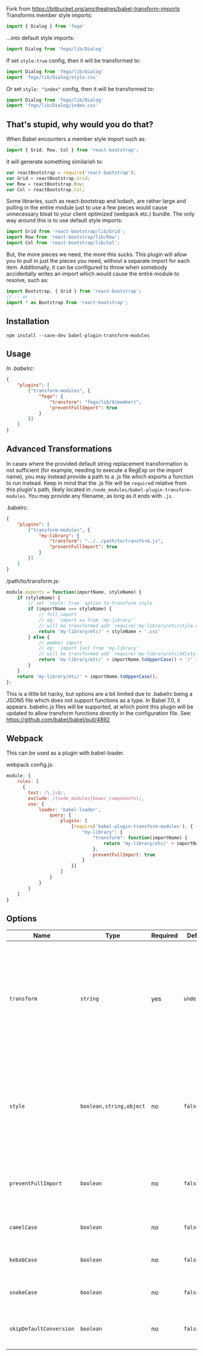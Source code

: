 Fork from https://bitbucket.org/amctheatres/babel-transform-imports 
Transforms member style imports:

```javascript
import { Dialog } from 'fego'
```

...into default style imports:

```javascript
import Dialog from 'fego/lib/Dialog'
```

If set `style:true` config, then it will be transformed to:

```javascript
import Dialog from 'fego/lib/Dialog'
import 'fego/lib/Dialog/style.css'
```

Or set `style: "index"` config, then it will be transformed to:

```javascript
import Dialog from 'fego/lib/Dialog'
import 'fego/lib/Dialog/index.css'
```

## That's stupid, why would you do that?

When Babel encounters a member style import such as:

```javascript
import { Grid, Row, Col } from 'react-bootstrap';
```

it will generate something similarish to:

```javascript
var reactBootstrap = require('react-bootstrap');
var Grid = reactBootstrap.Grid;
var Row = reactBootstrap.Row;
var Col = reactBootstrap.Col;
```

Some libraries, such as react-bootstrap and lodash, are rather large and
pulling in the entire module just to use a few pieces would cause unnecessary
bloat to your client optimized (webpack etc.) bundle.  The only way around
this is to use default style imports:

```javascript
import Grid from 'react-bootstrap/lib/Grid';
import Row from 'react-bootstrap/lib/Row';
import Col from 'react-bootstrap/lib/Col';
```

But, the more pieces we need, the more this sucks.  This plugin will allow you
to pull in just the pieces you need, without a separate import for each item.
Additionally, it can be configured to throw when somebody accidentally writes
an import which would cause the entire module to resolve, such as:

```javascript
import Bootstrap, { Grid } from 'react-bootstrap';
// -- or --
import * as Bootstrap from 'react-bootstrap';
```

## Installation

```
npm install --save-dev babel-plugin-transform-modules
```

## Usage

*In .babelrc:*

```json
{
    "plugins": [
        ["transform-modules", {
            "fego": {
                "transform": "fego/lib/${member}",
                "preventFullImport": true
            }
        }]
    ]
}
```

## Advanced Transformations

In cases where the provided default string replacement transformation is not
sufficient (for example, needing to execute a RegExp on the import name), you
may instead provide a path to a .js file which exports a function to run
instead.  Keep in mind that the .js file will be `require`d relative from this
plugin's path, likely located in `/node_modules/babel-plugin-transform-modules`.
You may provide any filename, as long as it ends with `.js`.

.babelrc:
```json
{
    "plugins": [
        ["transform-modules", {
            "my-library": {
                "transform": "../../path/to/transform.js",
                "preventFullImport": true
            }
        }]
    ]
}
```

/path/to/transform.js:
```js
module.exports = function(importName, styleName) {
    if (styleName) {
        // set `style: true` option to transform style
        if (importName === styleName) {
            // full import
            // eg: `import xx from 'my-library'`
            // will be transformed add `require('my-library/etc/style.css')`
            return 'my-library/etc/' + styleName + '.css'
        } else {
            // member import
            // eg: `import {xx} from 'my-library'`
            // will be transformed add `require('my-library/etc/XX/style.css')`
            return 'my-library/etc/' + importName.toUpperCase() + '/' + styleName + '.css'
        }
    }
    return 'my-library/etc/' + importName.toUpperCase();
};
```

This is a little bit hacky, but options are a bit limited due to .babelrc being
a JSON5 file which does not support functions as a type.  In Babel 7.0, it
appears .babelrc.js files will be supported, at which point this plugin will be
updated to allow transform functions directly in the configuration file.
See: https://github.com/babel/babel/pull/4892

## Webpack

This can be used as a plugin with babel-loader.

webpack.config.js:
```js
module: {
    rules: [
      {
        test: /\.js$/,
        exclude: /(node_modules|bower_components)/,
        use: {
            loader: 'babel-loader',
                query: {
                    plugins: [
                        [require('babel-plugin-transform-modules'), {
                            "my-library": {
                                "transform": function(importName) {
                                    return 'my-library/etc/' + importName.toUpperCase();
                                },
                                preventFullImport: true
                            }
                        }]
                    ]
                }
            }
        }
    ]
}
```

## Options

| Name | Type | Required | Default | Description |
| --- | --- | --- | --- | --- |
| `transform` | `string` | yes | `undefined` | The library name to use instead of the one specified in the import statement.  `${member}` will be replaced with the member, aka Grid/Row/Col/etc.  Alternatively, pass a path to a .js file which exports a function to process the transform (see Advanced Transformations) |
| `style` | `boolean,string,object` | no | `false` | Whether or not auto add css style import, if set to `true`, it will be same as set to `'style'`. If set to `{name:'sty',ignore:['x', 'y']}`, it means all member modules except `['x', 'y']` will be auto add css import with name 'sty.css' |
| `preventFullImport` | `boolean` | no | `false` | Whether or not to throw when an import is encountered which would cause the entire module to be imported. |
| `camelCase` | `boolean` | no | `false` | When set to `true`, runs `${member}` through _.camelCase. |
| `kebabCase` | `boolean` | no | `false` | When set to `true`, runs `${member}` through _.kebabCase. |
| `snakeCase` | `boolean` | no | `false` | When set to `true`, runs `${member}` through _.snakeCase. |
| `skipDefaultConversion` | `boolean` | no | `false` | When set to `true`, will preserve `import { X }` syntax instead of converting to `import X`. |
